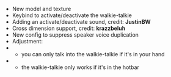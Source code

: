 + New model and texture
+ Keybind to activate/deactivate the walkie-talkie
+ Adding an activate/deactivate sound, credit: **JustinBW**
+ Cross dimension support, credit: **krazzbeluh**
+ New config to suppress speaker voice duplication
+ Adjustment:
+ + you can only talk into the walkie-talkie if it's in your hand
+ + the walkie-talkie only works if it's in the hotbar